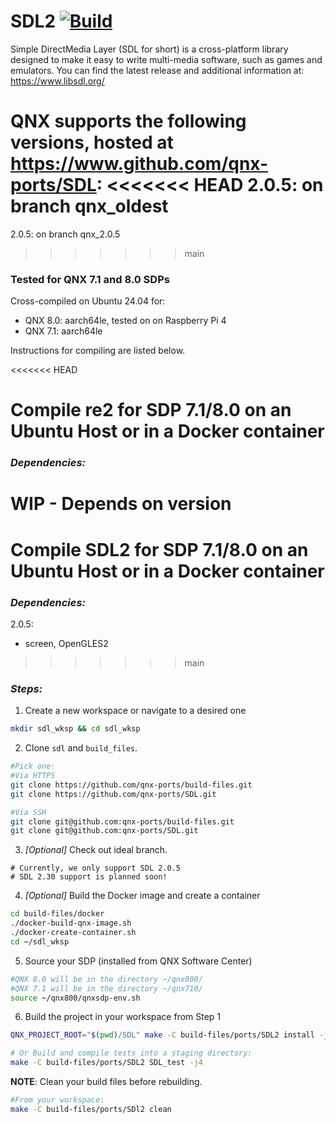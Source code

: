 # SDL2 [![Build](https://github.com/qnx-ports/build-files/actions/workflows/SDL.yml/badge.svg)](https://github.com/qnx-ports/build-files/actions/workflows/SDL.yml)

Simple DirectMedia Layer (SDL for short) is a cross-platform library designed to make it easy to write multi-media software, such as games and emulators.
You can find the latest release and additional information at: https://www.libsdl.org/

QNX supports the following versions, hosted at https://www.github.com/qnx-ports/SDL:
<<<<<<< HEAD
2.0.5: on branch qnx_oldest
=======
2.0.5: on branch qnx_2.0.5
>>>>>>> main

### Tested for QNX 7.1 and 8.0 SDPs
Cross-compiled on Ubuntu 24.04 for:
- QNX 8.0: aarch64le, tested on on Raspberry Pi 4
- QNX 7.1: aarch64le

Instructions for compiling are listed below.

<<<<<<< HEAD
# Compile re2 for SDP 7.1/8.0 on an Ubuntu Host or in a Docker container
### *Dependencies:*
WIP - Depends on version
=======
# Compile SDL2 for SDP 7.1/8.0 on an Ubuntu Host or in a Docker container
### *Dependencies:*
2.0.5: 
- screen, OpenGLES2
>>>>>>> main

### *Steps:*
1. Create a new workspace or navigate to a desired one
```bash
mkdir sdl_wksp && cd sdl_wksp
```

2. Clone `sdl` and `build_files`. 
```bash
#Pick one:
#Via HTTPS
git clone https://github.com/qnx-ports/build-files.git
git clone https://github.com/qnx-ports/SDL.git

#Via SSH
git clone git@github.com:qnx-ports/build-files.git
git clone git@github.com:qnx-ports/SDL.git
```

3. *[Optional]* Check out ideal branch.
```
# Currently, we only support SDL 2.0.5
# SDL 2.30 support is planned soon!
```

4. *[Optional]* Build the Docker image and create a container
```bash
cd build-files/docker
./docker-build-qnx-image.sh
./docker-create-container.sh
cd ~/sdl_wksp
```

5. Source your SDP (installed from QNX Software Center)
```bash
#QNX 8.0 will be in the directory ~/qnx800/
#QNX 7.1 will be in the directory ~/qnx710/
source ~/qnx800/qnxsdp-env.sh
```

6. Build the project in your workspace from Step 1
```bash
QNX_PROJECT_ROOT="$(pwd)/SDL" make -C build-files/ports/SDL2 install -j4

# Or Build and compile tests into a staging directory:
make -C build-files/ports/SDL2 SDL_test -j4
```

**NOTE**: Clean your build files before rebuilding.
```bash
#From your workspace:
make -C build-files/ports/SDl2 clean
```
